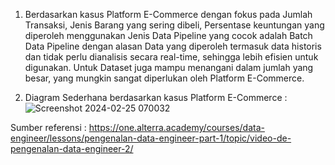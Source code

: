 1. Berdasarkan kasus Platform E-Commerce dengan fokus pada Jumlah Transaksi, Jenis Barang yang sering dibeli, Persentase keuntungan yang diperoleh menggunakan Jenis Data Pipeline yang cocok adalah Batch Data Pipeline dengan alasan Data yang diperoleh termasuk data historis dan tidak perlu dianalisis secara real-time, sehingga lebih efisien untuk digunakan. Untuk Dataset juga mampu menangani dalam jumlah yang besar, yang mungkin sangat diperlukan oleh Platform E-Commerce.

2. Diagram Sederhana berdasarkan kasus Platform E-Commerce :
   ![Screenshot 2024-02-25 070032](https://github.com/putridia/de_putri-dia-lestari/assets/120665019/441e742c-1765-4cbc-b960-615c09165b0e)

Sumber referensi : https://one.alterra.academy/courses/data-engineer/lessons/pengenalan-data-engineer-part-1/topic/video-de-pengenalan-data-engineer-2/
